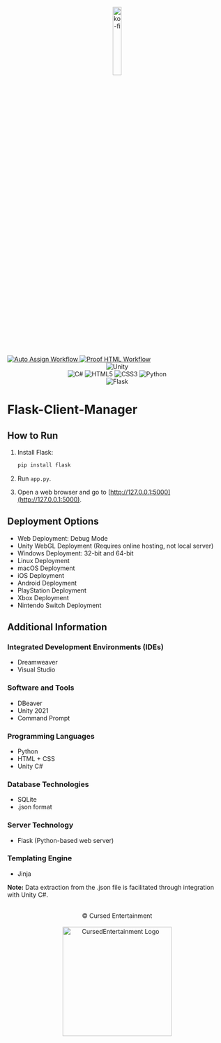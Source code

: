   <br>
<div align="center">
  <a href="https://ko-fi.com/cursedentertainment">
    <img src="https://ko-fi.com/img/githubbutton_sm.svg" alt="ko-fi" style="width: 20%;"/>
  </a>
</div>
  <br>

<a href="https://github.com/CursedPrograms/Flask-Client-Manager/actions/workflows/auto-assign.yml">
    <img class="workflow-badge workflow-success" src="https://github.com/CursedPrograms/Flask-Client-Manager/actions/workflows/auto-assign.yml/badge.svg" alt="Auto Assign Workflow">
</a>

<a href="https://github.com/CursedPrograms/Flask-Client-Manager/actions/workflows/proof-html.yml">
    <img class="workflow-badge workflow-success" src="https://github.com/CursedPrograms/Flask-Client-Manager/actions/workflows/proof-html.yml/badge.svg" alt="Proof HTML Workflow">
</a>

<div align="center">
<img alt="Unity" src="https://img.shields.io/badge/unity%20-%23323330.svg?&style=for-the-badge&logo=unity&logoColor=white"/> 
</div>

<div align="center">
  <img alt="C#" src="https://img.shields.io/badge/csharp%20-%23323330.svg?&style=for-the-badge&logo=csharp&logoColor=white"/>   
  <img alt="HTML5" src="https://img.shields.io/badge/html5%20-%23323330.svg?&style=for-the-badge&logo=html5&logoColor=white"/>
  <img alt="CSS3" src="https://img.shields.io/badge/css3%20-%23323330.svg?&style=for-the-badge&logo=css3&logoColor=white"/>
  <img alt="Python" src="https://img.shields.io/badge/python%20-%23323330.svg?&style=for-the-badge&logo=python&logoColor=white"/>
 
</div>

<div align="center">
 <img alt="Flask" src="https://img.shields.io/badge/flask%20-%23323330.svg?&style=for-the-badge&logo=flask&logoColor=white"/>
</div>

# Flask-Client-Manager

## How to Run

1. Install Flask:

   ```bash
   pip install flask
   
2. Run `app.py`.

3. Open a web browser and go to [http://127.0.0.1:5000](http://127.0.0.1:5000).

## Deployment Options

- Web Deployment: Debug Mode
- Unity WebGL Deployment (Requires online hosting, not local server)
- Windows Deployment: 32-bit and 64-bit
- Linux Deployment
- macOS Deployment
- iOS Deployment
- Android Deployment
- PlayStation Deployment
- Xbox Deployment
- Nintendo Switch Deployment

## Additional Information

### Integrated Development Environments (IDEs)

- Dreamweaver
- Visual Studio

### Software and Tools

- DBeaver
- Unity 2021
- Command Prompt

### Programming Languages

- Python
- HTML + CSS
- Unity C#

### Database Technologies

- SQLite
- .json format

### Server Technology

- Flask (Python-based web server)

### Templating Engine

- Jinja

**Note:** Data extraction from the .json file is facilitated through integration with Unity C#.

<br>
<div align="center">
© Cursed Entertainment
</div>
<br>
<div align="center">
<a href="https://cursed-entertainment.itch.io/" target="_blank">
    <img src="https://github.com/CursedPrograms/cursedentertainment/raw/main/images/logos/logo-wide-grey.png"
        alt="CursedEntertainment Logo" style="width:250px;">
</a>
</div>
